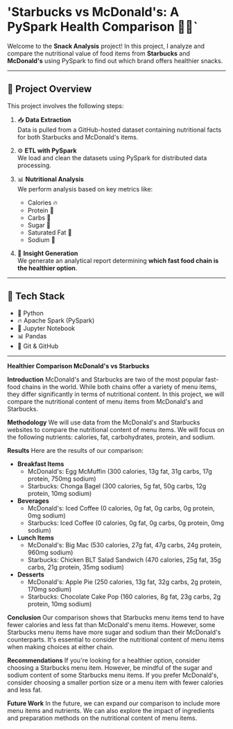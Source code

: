 # 'Starbucks vs McDonald's: A PySpark Health Comparison 🍟🥤`

Welcome to the **Snack Analysis** project! In this project, I analyze and compare the nutritional value of food items from **Starbucks** and **McDonald's** using PySpark to find out which brand offers healthier snacks.

---

## 📌 Project Overview

This project involves the following steps:

1. 📥 **Data Extraction**  
   Data is pulled from a GitHub-hosted dataset containing nutritional facts for both Starbucks and McDonald's items.

2. ⚙️ **ETL with PySpark**  
   We load and clean the datasets using PySpark for distributed data processing.

3. 📊 **Nutritional Analysis**  
   We perform analysis based on key metrics like:
   - Calories 🔥
   - Protein 🍗
   - Carbs 🍞
   - Sugar 🍬
   - Saturated Fat 🧈
   - Sodium 🧂

4. 🧠 **Insight Generation**  
   We generate an analytical report determining **which fast food chain is the healthier option**.

---

## 🧪 Tech Stack

- 🐍 Python
- 🔥 Apache Spark (PySpark)
- 📓 Jupyter Notebook
- 📊 Pandas
- 📁 Git & GitHub

---

**Healthier Comparison McDonald's vs Starbucks**

**Introduction**
McDonald's and Starbucks are two of the most popular fast-food chains in the world. While both chains offer a variety of menu items, they differ significantly in terms of nutritional content. In this project, we will compare the nutritional content of menu items from McDonald's and Starbucks.

**Methodology**
We will use data from the McDonald's and Starbucks websites to compare the nutritional content of menu items. We will focus on the following nutrients: calories, fat, carbohydrates, protein, and sodium.

**Results**
Here are the results of our comparison:

* **Breakfast Items**
	+ McDonald's: Egg McMuffin (300 calories, 13g fat, 31g carbs, 17g protein, 750mg sodium)
	+ Starbucks: Chonga Bagel (300 calories, 5g fat, 50g carbs, 12g protein, 10mg sodium)
* **Beverages**
	+ McDonald's: Iced Coffee (0 calories, 0g fat, 0g carbs, 0g protein, 0mg sodium)
	+ Starbucks: Iced Coffee (0 calories, 0g fat, 0g carbs, 0g protein, 0mg sodium)
* **Lunch Items**
	+ McDonald's: Big Mac (530 calories, 27g fat, 47g carbs, 24g protein, 960mg sodium)
	+ Starbucks: Chicken BLT Salad Sandwich (470 calories, 25g fat, 35g carbs, 21g protein, 35mg sodium)
* **Desserts**
	+ McDonald's: Apple Pie (250 calories, 13g fat, 32g carbs, 2g protein, 170mg sodium)
	+ Starbucks: Chocolate Cake Pop (160 calories, 8g fat, 23g carbs, 2g protein, 10mg sodium)

**Conclusion**
Our comparison shows that Starbucks menu items tend to have fewer calories and less fat than McDonald's menu items. However, some Starbucks menu items have more sugar and sodium than their McDonald's counterparts. It's essential to consider the nutritional content of menu items when making choices at either chain.

**Recommendations**
If you're looking for a healthier option, consider choosing a Starbucks menu item. However, be mindful of the sugar and sodium content of some Starbucks menu items. If you prefer McDonald's, consider choosing a smaller portion size or a menu item with fewer calories and less fat.

**Future Work**
In the future, we can expand our comparison to include more menu items and nutrients. We can also explore the impact of ingredients and preparation methods on the nutritional content of menu items.
